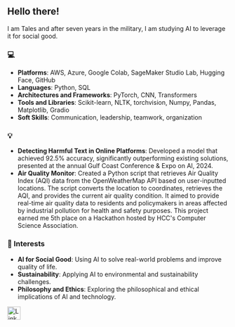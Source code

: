 ## Hello there!

I am Tales and after seven years in the military, I am studying AI to leverage it for social good.

### 💻 
- **Platforms**: AWS, Azure, Google Colab, SageMaker Studio Lab, Hugging Face, GitHub  
- **Languages**: Python, SQL
- **Architectures and Frameworks**: PyTorch, CNN, Transformers
- **Tools and Libraries**: Scikit-learn, NLTK, torchvision, Numpy, Pandas, Matplotlib, Gradio  
- **Soft Skills**: Communication, leadership, teamwork, organization

### 💡 
- **Detecting Harmful Text in Online Platforms**: Developed a model that achieved 92.5% accuracy, significantly outperforming existing solutions, presented at the annual Gulf Coast Conference & Expo on AI, 2024. 
- **Air Quality Monitor**: Created a Python script that retrieves Air Quality Index (AQI) data from the OpenWeatherMap API based on user-inputted locations. The script converts the location to coordinates, retrieves the AQI, and provides the current air quality condition. It aimed to provide real-time air quality data to residents and policymakers in areas affected by industrial pollution for health and safety purposes. This project earned me 5th place on a Hackathon hosted by HCC's Computer Science Association.

### 🌟 Interests 
- **AI for Social Good**: Using AI to solve real-world problems and improve quality of life.
- **Sustainability**: Applying AI to environmental and sustainability challenges.
- **Philosophy and Ethics**: Exploring the philosophical and ethical implications of AI and technology.

<a href="https://www.linkedin.com/in/tales-leonidas/" target="_blank">
    <img src="https://cdn.jsdelivr.net/npm/simple-icons@v3/icons/linkedin.svg" alt="LinkedIn" style="width:30px;height:30px;">
</a>
